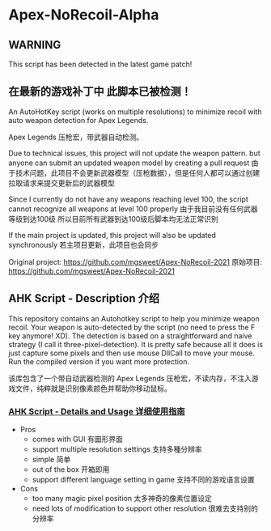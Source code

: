 # Apex-NoRecoil-Alpha

## WARNING
This script has been detected in the latest game patch!

在最新的游戏补丁中 此脚本已被检测！
---

An AutoHotKey script (works on multiple resolutions) to minimize recoil with auto weapon detection for Apex Legends. 

Apex Legends 压枪宏，带武器自动检测。

Due to technical issues, this project will not update the weapon pattern. but anyone can submit an updated weapon model by creating a pull request
由于技术问题，此项目不会更新武器模型（压枪数据），但是任何人都可以通过创建拉取请求来提交更新后的武器模型

Since I currently do not have any weapons reaching level 100, the script cannot recognize all weapons at level 100 properly
由于我目前没有任何武器等级到达100级 所以目前所有武器到达100级后脚本均无法正常识别

If the main project is updated, this project will also be updated synchronously
若主项目更新，此项目也会同步

Original project: https://github.com/mgsweet/Apex-NoRecoil-2021
原始项目: https://github.com/mgsweet/Apex-NoRecoil-2021

## AHK Script - Description 介绍
This repository contains an Autohotkey script to help you minimize weapon recoil. Your weapon is auto-detected by the script (no need to press the F key anymore! XD). The detection is based on a straightforward and naive strategy (I call it three-pixel-detection). It is pretty safe because all it does is just capture some pixels and then use mouse DllCall to move your mouse. Run the compiled version if you want more protection. 

该库包含了一个带自动武器检测的 Apex Legends 压枪宏，不读内存，不注入游戏文件，纯粹就是识别像素颜色并帮助你移动鼠标。

### [AHK Script - Details and Usage 详细使用指南](https://github.com/Eternal-Walnut/Apex-NoRecoil-Alpha/tree/main/AHK)

- Pros
  - comes with GUI 有圖形界面
  - support multiple resolution settings 支持多種分辨率
  - simple 简单
  - out of the box 开箱即用
  - support different language setting in game 支持不同的游戏语言设置
- Cons
  - too many magic pixel position 太多神奇的像素位置设定
  - need lots of modification to support other resolution 很难去支持别的分辨率
